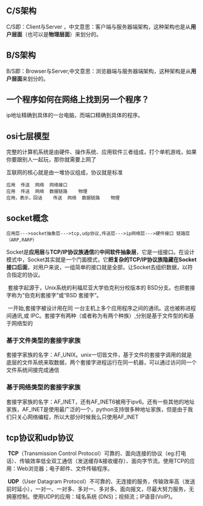 ## C/S架构

C/S即：Client与Server ，中文意思：客户端与服务器端架构，这种架构也是从**用户层面**（也可以是**物理层面**）来划分的。

## B/S架构

B/S即：Browser与Server,中文意思：浏览器端与服务器端架构，这种架构是从**用户层面**来划分的。

## 一个程序如何在网络上找到另一个程序？

ip地址精确到具体的一台电脑，而端口精确到具体的程序。

## osi七层模型

完整的计算机系统是由硬件、操作系统、应用软件三者组成，打个单机游戏，如果你要跟别人一起玩，那你就需要上网了

互联网的核心就是由一堆协议组成，协议就是标准

```
应用	传送	网络	网络接口
应用	传送	网络	数据链路	物理
应用，表示，回话	传送	网络	数据链路	物理
```

## socket概念

```
应用层--->socket抽象层--->tcp,udp协议,传送层--->ip网络层--->硬件接口 链路层（ARP,RARP）
```

​		Socket是**应用层**与**TCP/IP协议族通信**的**中间软件抽象层**，它是一组接口。在设计模式中，Socket其实就是一个门面模式，它**把复杂的TCP/IP协议族隐藏在Socket接口后面**，对用户来说，一组简单的接口就是全部，让Socket去组织数据，以符合指定的协议。

​		套接字起源于，Unix系统的利福尼亚大学伯克利分校版本的 BSD分支。也把套接字称为“伯克利套接字”或“BSD 套接字”。

​		一开始,套接字被设计用在同 一台主机上多个应用程序之间的通讯。这也被称进程间通讯,或 IPC。套接字有两种（或者称为有两个种族）,分别是基于文件型的和基于网络型的

### 基于文件类型的套接字家族

​		套接字家族的名字：AF_UNIX。unix一切皆文件，基于文件的套接字调用的就是底层的文件系统来取数据，两个套接字进程运行在同一机器，可以通过访问同一个文件系统间接完成通信

### 基于网络类型的套接字家族

​		套接字家族的名字：AF_INET，还有AF_INET6被用于ipv6。还有一些其他的地址家族，AF_INET是使用最广泛的一个，python支持很多种地址家族，但是由于我们只关心网络编程，所以大部分时候我么只使用AF_INET

## tcp协议和udp协议

​		**TCP**（Transmission Control Protocol）可靠的、面向连接的协议（eg:打电话）、传输效率低全双工通信（发送缓存&接收缓存）、面向字节流。使用TCP的应用：Web浏览器；电子邮件、文件传输程序。

​		**UDP**（User Datagram Protocol）不可靠的、无连接的服务，传输效率高（发送前时延小），一对一、一对多、多对一、多对多、面向报文，尽最大努力服务，无拥塞控制。使用UDP的应用：域名系统 (DNS)；视频流；IP语音(VoIP)。















